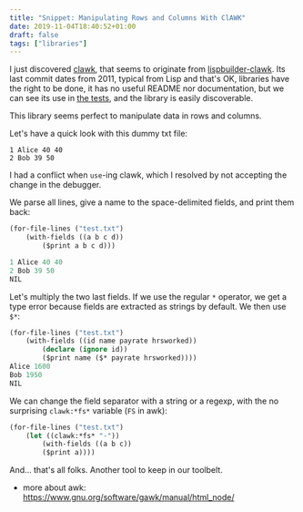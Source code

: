 ```yaml
---
title: "Snippet: Manipulating Rows and Columns With ClAWK"
date: 2019-11-04T18:40:52+01:00
draft: false
tags: ["libraries"]
---
```


I just discovered [clawk](https://github.com/sharplispers/clawk), that
seems to originate from
[lispbuilder-clawk](https://github.com/lispbuilder/lispbuilder). Its
last commit dates from 2011, typical from Lisp and that's OK,
libraries have the right to be done, it has no useful README nor
documentation, but we can see its use in [the
tests](https://github.com/sharplispers/clawk/blob/master/clawktest.lisp),
and the library is easily discoverable.

This library seems perfect to manipulate data in rows and columns.

Let's have a quick look with this dummy txt file:

```
1 Alice 40 40
2 Bob 39 50
```

I had a conflict when `use`-ing clawk, which I resolved by not
accepting the change in the debugger.

We parse all lines, give a name to the space-delimited fields, and print them back:

```lisp
(for-file-lines ("test.txt")
    (with-fields ((a b c d))
        ($print a b c d)))

1 Alice 40 40
2 Bob 39 50
NIL
```

Let's multiply the two last fields. If we use the regular `*` operator, we get a
type error because fields are extracted as strings by default. We then
use `$*`:


~~~lisp
(for-file-lines ("test.txt")
    (with-fields ((id name payrate hrsworked))
        (declare (ignore id))
        ($print name ($* payrate hrsworked))))
Alice 1600
Bob 1950
NIL
~~~

We can change the field separator with a string or a regexp, with the
no surprising `clawk:*fs*` variable (`FS` in awk):

~~~lisp
(for-file-lines ("test.txt")
    (let ((clawk:*fs* "-"))
        (with-fields ((a b c))
        ($print a))))
~~~


And… that's all folks. Another tool to keep in our toolbelt.

- more about awk: https://www.gnu.org/software/gawk/manual/html_node/
